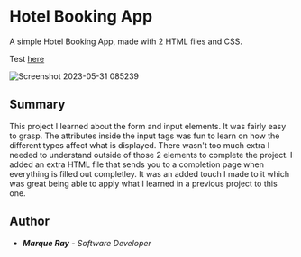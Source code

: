 # Hotel Booking App

A simple Hotel Booking App, made with 2 HTML files and CSS.

Test [here](https://mray2k4.github.io/Hotel-Booking-App/)

![Screenshot 2023-05-31 085239](https://github.com/Mray2k4/Hotel-Booking-App/assets/99221965/ca4a645f-a020-47b2-9533-197099b5fad0)

## Summary
This project I learned about the form and input elements. It was fairly easy to grasp. The attributes inside the input tags was fun to learn on how the different types affect what is displayed. There wasn't too much extra I needed to understand outside of those 2 elements to complete the project. I added an extra HTML file that sends you to a completion page when everything is filled out completley. It was an added touch I made to it which was great being able to apply what I learned in a previous project to this one.

## Author
* ***Marque Ray*** - *Software Developer*
